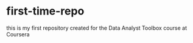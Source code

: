 first-time-repo
===============

this is my first repository created for the Data Analyst Toolbox course at Coursera
